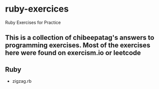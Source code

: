# ruby-exercices
Ruby Exercises for Practice

## This is a collection of chibeepatag's answers to programming exercises. Most of the exercises here were found on exercism.io or leetcode

## Ruby
* zigzag.rb
